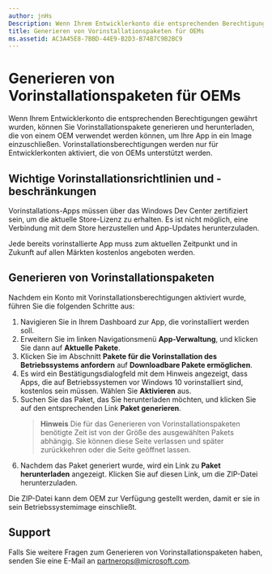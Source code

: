```yaml
---
author: jnHs
Description: Wenn Ihrem Entwicklerkonto die entsprechenden Berechtigungen gewährt wurden, können Sie Vorinstallationspakete generieren und herunterladen, die von einem OEM verwendet werden können, um Ihre App in ein Image einzuschließen.
title: Generieren von Vorinstallationspaketen für OEMs
ms.assetid: AC3A45E8-7BBD-44E9-B2D3-B74B7C9B2BC9
---
```


# Generieren von Vorinstallationspaketen für OEMs


Wenn Ihrem Entwicklerkonto die entsprechenden Berechtigungen gewährt wurden, können Sie Vorinstallationspakete generieren und herunterladen, die von einem OEM verwendet werden können, um Ihre App in ein Image einzuschließen. Vorinstallationsberechtigungen werden nur für Entwicklerkonten aktiviert, die von OEMs unterstützt werden.

## Wichtige Vorinstallationsrichtlinien und -beschränkungen


Vorinstallations-Apps müssen über das Windows Dev Center zertifiziert sein, um die aktuelle Store-Lizenz zu erhalten. Es ist nicht möglich, eine Verbindung mit dem Store herzustellen und App-Updates herunterzuladen.

Jede bereits vorinstallierte App muss zum aktuellen Zeitpunkt und in Zukunft auf allen Märkten kostenlos angeboten werden.

## Generieren von Vorinstallationspaketen


Nachdem ein Konto mit Vorinstallationsberechtigungen aktiviert wurde, führen Sie die folgenden Schritte aus:

1.  Navigieren Sie in Ihrem Dashboard zur App, die vorinstalliert werden soll.
2.  Erweitern Sie im linken Navigationsmenü **App-Verwaltung**, und klicken Sie dann auf **Aktuelle Pakete**.
3.  Klicken Sie im Abschnitt **Pakete für die Vorinstallation des Betriebssystems anfordern** auf **Downloadbare Pakete ermöglichen**.
4.  Es wird ein Bestätigungsdialogfeld mit dem Hinweis angezeigt, dass Apps, die auf Betriebssystemen vor Windows 10 vorinstalliert sind, kostenlos sein müssen. Wählen Sie **Aktivieren** aus.
5.  Suchen Sie das Paket, das Sie herunterladen möchten, und klicken Sie auf den entsprechenden Link **Paket generieren**.
    > **Hinweis**  Die für das Generieren von Vorinstallationspaketen benötigte Zeit ist von der Größe des ausgewählten Pakets abhängig. Sie können diese Seite verlassen und später zurückkehren oder die Seite geöffnet lassen.
6.  Nachdem das Paket generiert wurde, wird ein Link zu **Paket herunterladen** angezeigt. Klicken Sie auf diesen Link, um die ZIP-Datei herunterzuladen.

Die ZIP-Datei kann dem OEM zur Verfügung gestellt werden, damit er sie in sein Betriebssystemimage einschließt.

## Support


Falls Sie weitere Fragen zum Generieren von Vorinstallationspaketen haben, senden Sie eine E-Mail an <partnerops@microsoft.com>.

 

 






<!--HONumber=May16_HO2-->


